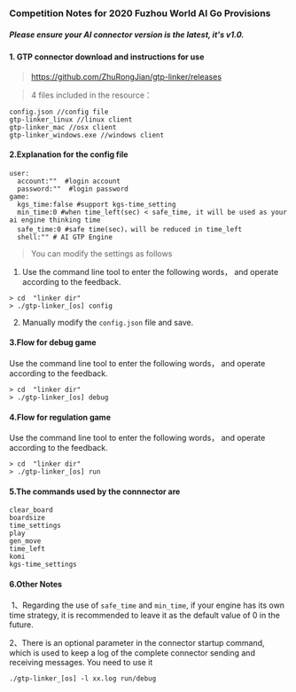 ### Competition Notes for 2020 Fuzhou World AI Go Provisions 

##### Please ensure your AI connector version is the latest, it's v1.0.
##### 
#### 1. GTP connector download and instructions for use
> https://github.com/ZhuRongJian/gtp-linker/releases

> 4 files included in the resource：

```
config.json //config file
gtp-linker_linux //linux client
gtp-linker_mac //osx client
gtp-linker_windows.exe //windows client
```

#### 2.Explanation for the config file

```
user:
  account:""  #login account
  password:""  #login password
game:
  kgs_time:false #support kgs-time_setting
  min_time:0 #when time_left(sec) < safe_time, it will be used as your ai engine thinking time
  safe_time:0 #safe time(sec)，will be reduced in time_left
  shell:"" # AI GTP Engine
```
> You can modify the settings as follows

1. Use the command line tool to enter the following words， and operate according to the feedback.
```
> cd  "linker dir"
> ./gtp-linker_[os] config
```

2. Manually modify the `config.json` file and save.

#### 3.Flow for debug game

Use the command line tool to enter the following words， and operate according to the feedback.

```
> cd  "linker dir"
> ./gtp-linker_[os] debug
```

#### 4.Flow for regulation game

Use the command line tool to enter the following words， and operate according to the feedback.

```
> cd  "linker dir"
> ./gtp-linker_[os] run
```

#### 5.The commands used by the connnector are

```
clear_board
boardsize
time_settings
play
gen_move
time_left
komi
kgs-time_settings
```

#### 6.Other Notes
 1、Regarding the use of `safe_time` and `min_time`, if your engine has its own time strategy, it is recommended to leave it as the default value of 0 in the future.

2、There is an optional parameter in the connector startup command, which is used to keep a log of the complete connector sending and receiving messages. You need to use it 
```
./gtp-linker_[os] -l xx.log run/debug
```


